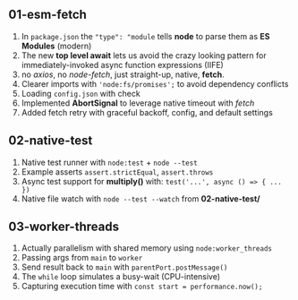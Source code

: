 

## 01-esm-fetch

1. In `package.json` the `"type": "module` tells **node** to parse them as **ES Modules** (modern)
2. The new **top level await** lets us avoid the crazy looking pattern for immediately-invoked async function expressions (IIFE)
3. no *axios*, no *node-fetch*, just straight-up, native, **fetch**.
4. Clearer imports with `'node:fs/promises';` to avoid dependency conflicts
5. Loading `config.json` with check
6. Implemented **AbortSignal** to leverage native timeout with *fetch*
7. Added fetch retry with graceful backoff, config, and default settings

## 02-native-test

1. Native test runner with `node:test` + `node --test`
2. Example asserts `assert.strictEqual`, `assert.throws`
3. Async test support for **multiply()** with: `test('...', async () => { ... })`
4. Native file watch with `node --test --watch` from **02-native-test/**

## 03-worker-threads

1. Actually parallelism with shared memory using `node:worker_threads`
2. Passing args from `main` to `worker`
3. Send result back to `main` with `parentPort.postMessage()`
4. The `while` loop simulates a busy-wait (CPU-intensive)
5. Capturing execution time with `const start = performance.now();`
